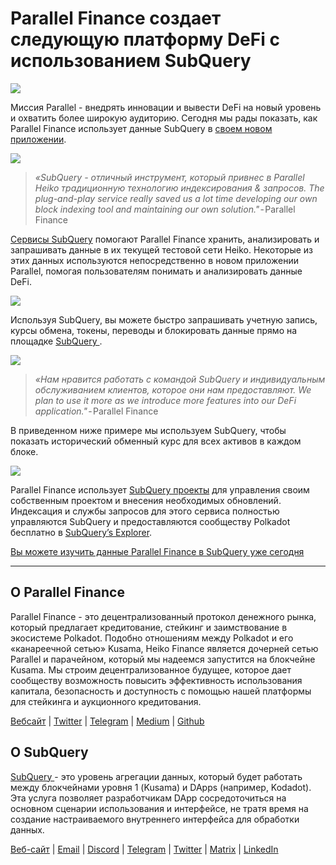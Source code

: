 # Parallel Finance создает следующую платформу DeFi с использованием SubQuery

![](https://cdn-images-1.medium.com/max/1600/1*WcFjuL_ncmHpgzVhaXDUdg.png)

Миссия Parallel - внедрять инновации и вывести DeFi на новый уровень и охватить более широкую аудиторию. Сегодня мы рады показать, как Parallel Finance использует данные SubQuery в [своем новом приложении](https://testnet.parallel.fi/#/overview).

![](https://cdn-images-1.medium.com/max/1600/1*5Ru0mv1hq86BuBhGwsmoqQ.png)

> *«SubQuery - отличный инструмент, который привнес в Parallel Heiko традиционную технологию индексирования & запросов. The plug-and-play service really saved us a lot time developing our own block indexing tool and maintaining our own solution."* - Parallel Finance

[Сервисы SubQuery](https://subquery.network/) помогают Parallel Finance хранить, анализировать и запрашивать данные в их текущей тестовой сети Heiko. Некоторые из этих данных используются непосредственно в новом приложении Parallel, помогая пользователям понимать и анализировать данные DeFi.

![](https://miro.medium.com/max/1200/1*Lmk8BvWg2YYTDZggHN82VQ.gif)

Используя SubQuery, вы можете быстро запрашивать учетную запись, курсы обмена, токены, переводы и блокировать данные прямо на площадке [ SubQuery ](https://explorer.subquery.network/subquery/parallel-finance/parallel-finance).

![](https://cdn-images-1.medium.com/max/1600/1*FDRgez-G26x1DkWqCkORMQ.png)

> *«Нам нравится работать с командой SubQuery и индивидуальным обслуживанием клиентов, которое они нам предоставляют. We plan to use it more as we introduce more features into our DeFi application."* - Parallel Finance

В приведенном ниже примере мы используем SubQuery, чтобы показать исторический обменный курс для всех активов в каждом блоке.

![](https://cdn-images-1.medium.com/max/1600/1*yctQKMNqdOnICNblJk9njw.png)

Parallel Finance использует [SubQuery проекты](https://project.subquery.network/) для управления своим собственным проектом и внесения необходимых обновлений. Индексация и службы запросов для этого сервиса полностью управляются SubQuery и предоставляются сообществу Polkadot бесплатно в [SubQuery’s Explorer](https://explorer.subquery.network/).

[Вы можете изучить данные Parallel Finance в SubQuery уже сегодня](https://explorer.subquery.network/subquery/parallel-finance/parallel-finance)

---

## О Parallel Finance

Parallel Finance - это децентрализованный протокол денежного рынка, который предлагает кредитование, стейкинг и заимствование в экосистеме Polkadot. Подобно отношениям между Polkadot и его «канареечной сетью» Kusama, Heiko Finance является дочерней сетью Parallel и парачейном, который мы надеемся запустится на блокчейне Kusama. Мы строим децентрализованное будущее, которое дает сообществу возможность повысить эффективность использования капитала, безопасность и доступность с помощью нашей платформы для стейкинга и аукционного кредитования.

[Вебсайт](https://parallel.fi/) | [Twitter](https://twitter.com/ParallelFi) | [Telegram](https://t.me/parallelfi) | [Medium](https://parallelfinance.medium.com/) | [Github](https://github.com/parallel-finance/parallel-dapp/blob/master/parallel.gif)

## О SubQuery

[ SubQuery ](https://subquery.network/) - это уровень агрегации данных, который будет работать между блокчейнами уровня 1 (Kusama) и DApps (например, Kodadot). Эта услуга позволяет разработчикам DApp сосредоточиться на основном сценарии использования и интерфейсе, не тратя время на создание настраиваемого внутреннего интерфейса для обработки данных.

[Веб-сайт](https://subquery.network/) | [Email](mailto:hello@subquery.network) | [Discord](https://discord.com/invite/78zg8aBSMG) | [Telegram](https://t.me/subquerynetwork) | [Twitter](https://twitter.com/subquerynetwork) | [Matrix](https://matrix.to/#/#subquery:matrix.org) | [LinkedIn](https://www.linkedin.com/company/subquery)
